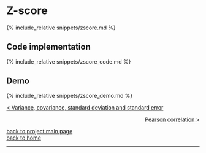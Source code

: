 # Z-score
{% include_relative snippets/zscore.md %}

## Code implementation
{% include_relative snippets/zscore_code.md %}

## Demo
{% include_relative snippets/zscore_demo.md %}


[< Variance, covariance, standard deviation and standard error](./var_covar_stddev_stderr.md)

<div style="text-align: right">
<a href="https://matt-a-bennett.github.io/stats_from_scratch/correlation.html">Pearson correlation ></a>
</div>

[back to project main page](./stats_from_scratch.md)\
[back to home](../index.md)

---
<script src="https://utteranc.es/client.js"
        repo="Matt-A-Bennett/Matt-A-Bennett.github.io"
        issue-term="https://matt-a-bennett.github.io/stats_from_scratch/Z-score.html"
        theme="github-light"
        crossorigin="anonymous"
        async>
</script>

